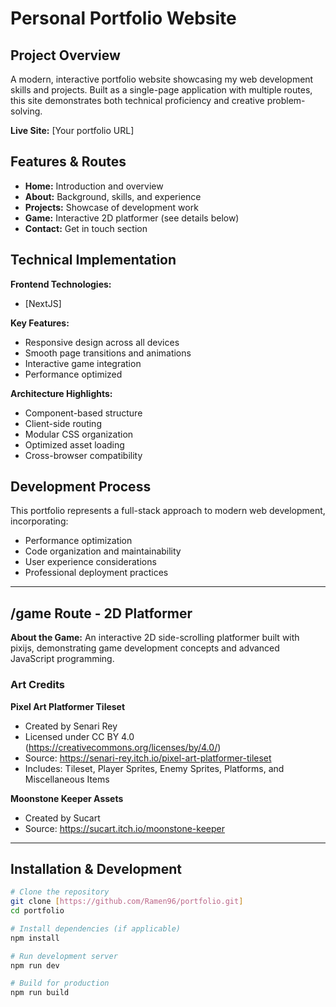 # Personal Portfolio Website

## Project Overview

A modern, interactive portfolio website showcasing my web development skills and projects. Built as a single-page application with multiple routes, this site demonstrates both technical proficiency and creative problem-solving.

**Live Site:** [Your portfolio URL]

## Features & Routes

- **Home:** Introduction and overview
- **About:** Background, skills, and experience
- **Projects:** Showcase of development work
- **Game:** Interactive 2D platformer (see details below)
- **Contact:** Get in touch section

## Technical Implementation

**Frontend Technologies:**
- [NextJS]

**Key Features:**
- Responsive design across all devices
- Smooth page transitions and animations
- Interactive game integration
- Performance optimized

**Architecture Highlights:**
- Component-based structure
- Client-side routing
- Modular CSS organization
- Optimized asset loading
- Cross-browser compatibility

## Development Process

This portfolio represents a full-stack approach to modern web development, incorporating:
- Performance optimization
- Code organization and maintainability
- User experience considerations
- Professional deployment practices

---

## /game Route - 2D Platformer

**About the Game:**
An interactive 2D side-scrolling platformer built with pixijs, demonstrating game development concepts and advanced JavaScript programming.

### Art Credits

**Pixel Art Platformer Tileset**
- Created by Senari Rey
- Licensed under CC BY 4.0 (https://creativecommons.org/licenses/by/4.0/)
- Source: https://senari-rey.itch.io/pixel-art-platformer-tileset
- Includes: Tileset, Player Sprites, Enemy Sprites, Platforms, and Miscellaneous Items

**Moonstone Keeper Assets**
- Created by Sucart
- Source: https://sucart.itch.io/moonstone-keeper

---

## Installation & Development
```bash
# Clone the repository
git clone [https://github.com/Ramen96/portfolio.git]
cd portfolio

# Install dependencies (if applicable)
npm install

# Run development server
npm run dev

# Build for production
npm run build
```